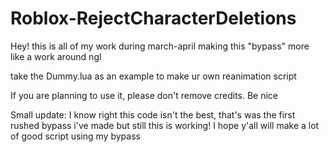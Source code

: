 # Roblox-RejectCharacterDeletions
Hey! this is all of my work during march-april making this "bypass" more like a work around ngl

take the Dummy.lua as an example to make ur own reanimation script

If you are planning to use it, please don't remove credits. Be nice

Small update: I know right this code isn't the best, that's was the first rushed bypass i've made but still this is working! I hope y'all will make a lot of good script using my bypass
